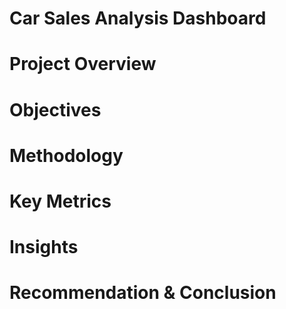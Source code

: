 # Car Sales Analysis Dashboard

# Project Overview

# Objectives

# Methodology

# Key Metrics 

# Insights

# Recommendation & Conclusion
